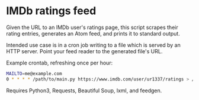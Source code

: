 # IMDb ratings feed

Given the URL to an IMDb user's ratings page, this script scrapes their rating
entries, generates an Atom feed, and prints it to standard output.

Intended use case is in a cron job writing to a file which is served
by an HTTP server. Point your feed reader to the generated file's URL.

Example crontab, refreshing once per hour:

```bash
MAILTO=me@example.com
0 * * * * /path/to/main.py https://www.imdb.com/user/ur1337/ratings > /var/www/example.com/ratings.atom
```

Requires Python3, Requests, Beautiful Soup, lxml, and feedgen.
